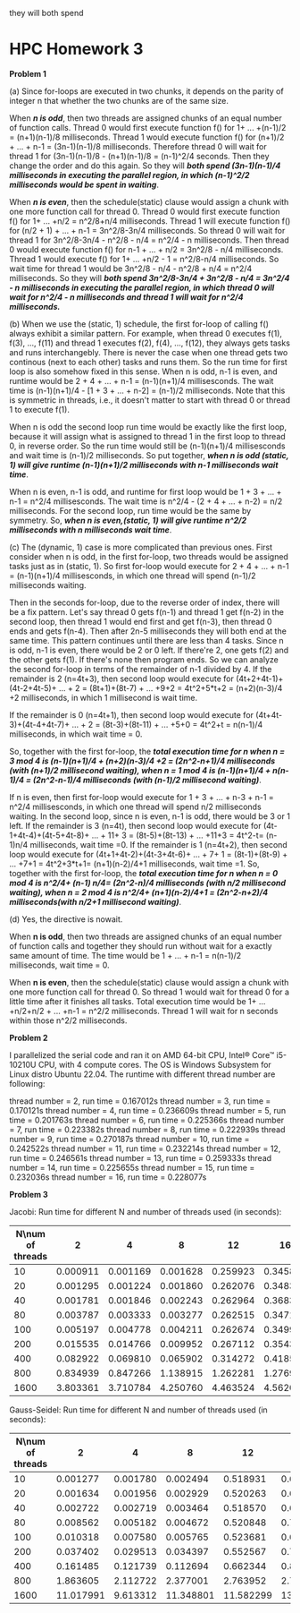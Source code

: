 they will both spend

# HPC Homework 3

**Problem 1**

(a) Since for-loops are executed in two chunks, it depends on the parity of integer n that whether the two chunks are of the same size.

When ***n is odd***, then two threads are assigned chunks of an equal number of function calls. Thread 0 would first execute function f() for  1+ ... +(n-1)/2  = (n+1)(n-1)/8 milliseconds. Thread 1 would execute function f() for (n+1)/2 + ... + n-1 = (3n-1)(n-1)/8 milliseconds. Therefore thread 0 will wait for thread 1 for (3n-1)(n-1)/8 - (n+1)(n-1)/8 = (n-1)^2/4 seconds. Then they change the order and do this again. So they will ***both spend (3n-1)(n-1)/4 milliseconds in executing the parallel region, in which (n-1)^2/2** **milliseconds would be spent in waiting***.

When ***n is even***, then the schedule(static) clause would assign a chunk with one more function call for thread 0. Thread 0 would first execute function f() for  1+ ... +n/2  = n^2/8+n/4 milliseconds. Thread 1 will execute function f() for  (n/2 + 1) + ... + n-1  = 3n^2/8-3n/4 milliseconds. So thread 0 will wait for thread 1 for 3n^2/8-3n/4 - n^2/8 - n/4 = n^2/4 - n milliseconds. Then thread 0 would execute function f() for n-1 + ... + n/2 = 3n^2/8 - n/4 milliseconds. Thread 1 would execute f() for 1+ ... +n/2 - 1 = n^2/8-n/4 milliseconds. So wait time for thread 1 would be 3n^2/8 - n/4 - n^2/8 + n/4 = n^2/4 milliseconds. So they will ***both spend 3n^2/8-3n/4 + 3n^2/8 - n/4 = 3n^2/4 - n milliseconds in executing the parallel region, in which thread 0 will wait for n^2/4 - n milliseconds and thread 1 will wait for n^2/4 milliseconds.***

(b) When we use the (static, 1) schedule, the first for-loop of calling f() always exhibit a similar pattern. For example, when thread 0 executes f(1), f(3), ..., f(11) and thread 1 executes f(2), f(4), ..., f(12), they always gets tasks and runs interchangebly. There is never the case when one thread gets two continous (next to each other) tasks and runs them. So the run time for first loop is also somehow fixed in this sense. When n is odd, n-1 is even, and runtime would be 2 + 4 + ... + n-1 = (n-1)(n+1)/4 millisesconds. The wait time is (n-1)(n+1)/4  - [1 + 3 + ... + n-2] = (n-1)/2 milliseconds. Note that this is symmetric in threads, i.e., it doesn't matter to start with thread 0 or thread 1 to execute f(1).

When n is odd the second loop run time would be exactly like the first loop, because it will assign what is assigned to thread 1 in the first loop to thread 0, in reverse order. So the run time would still be (n-1)(n+1)/4 millisesconds and wait time is (n-1)/2 milliseconds. So put together, ***when n is odd (static, 1) will give runtime (n-1)(n+1)/2 milliseconds with n-1 milliseconds wait time***.

When n is even, n-1 is odd, and runtime for first loop would be 1 + 3 + ... + n-1 = n^2/4 millisesconds. The wait time is n^2/4  - (2 + 4 + ... + n-2) = n/2 milliseconds. For the second loop, run time would be the same by symmetry. So, ***when n is even,(static, 1) will give runtime n^2/2 milliseconds with n milliseconds wait time***.

(c) The (dynamic, 1) case is more complicated than previous ones. First consider when n is odd, in the first for-loop, two threads would be assigned tasks just as in (static, 1). So first for-loop would execute for 2 + 4 + ... + n-1 = (n-1)(n+1)/4 millisesconds, in which one thread will spend (n-1)/2 milliseconds waiting. 

Then in the seconds for-loop, due to the reverse order of index, there will be a fix pattern. Let's say thread 0 gets f(n-1) and thread 1 get f(n-2) in the second loop, then thread 1 would end first and get f(n-3), then thread 0 ends and gets f(n-4). Then after 2n-5 milliseconds they will both end at the same time. This pattern continues until there are less than 4 tasks. Since n is odd, n-1 is even, there would be 2 or 0 left. If there're 2, one gets f(2) and the other gets f(1). If there's none then program ends. So we can analyze the second for-loop in terms of the remainder of n-1 divided by 4. If the remainder is 2 (n=4t+3), then second loop would execute for (4t+2+4t-1)+(4t-2+4t-5)+ ... + 2 = (8t+1)+(8t-7) + ... +9+2 = 4t^2+5*t+2 = (n+2)(n-3)/4 +2 milliseconds, in which 1 millisecond is wait time.

If the remainder is 0 (n=4t+1), then second loop would execute for (4t+4t-3)+(4t-4+4t-7)+ ... + 2 = (8t-3)+(8t-11) + ... +5+0 = 4t^2+t = n(n-1)/4 milliseconds, in which wait time = 0.

So, together with the first for-loop, the ***total execution time for n when n = 3 mod 4 is (n-1)(n+1)/4 + (n+2)(n-3)/4 +2 = (2n^2-n+1)/4 milliseconds (with (n+1)/2 millisecond waiting), when n = 1 mod 4 is (n-1)(n+1)/4 + n(n-1)/4 = (2n^2-n-1)/4 milliseconds (with (n-1)/2 millisecond waiting)***.

If n is even, then first for-loop would execute for 1 + 3 + ... + n-3 + n-1 = n^2/4 millisesconds, in which one thread will spend n/2 milliseconds waiting. In the second loop, since n is even, n-1 is odd, there would be 3 or 1 left. If the remainder is 3 (n=4t), then second loop would execute for (4t-1+4t-4)+(4t-5+4t-8)+ ... + 11+ 3 = (8t-5)+(8t-13) + ... +11+3 = 4t^2-t= (n-1)n/4 milliseconds, wait time =0. If the remainder is 1 (n=4t+2), then second loop would execute for (4t+1+4t-2)+(4t-3+4t-6)+ ... + 7+ 1 = (8t-1)+(8t-9) + ... +7+1 = 4t^2+3*t+1= (n+1)(n-2)/4+1 milliseconds, wait time =1. So, together with the first for-loop, the ***total execution time for n when n = 0 mod 4 is n^2/4+ (n-1) n/4= (2n^2-n)/4 milliseconds (with n/2 millisecond waiting), when n = 2 mod 4 is n^2/4+ (n+1)(n-2)/4+1 =  (2n^2-n+2)/4 milliseconds(with n/2+1 millisecond waiting)***.

(d) Yes, the directive is nowait.

When **n is odd**, then two threads are assigned chunks of an equal number of function calls and together they should run without wait for a exactly same amount of time. The time would be 1 + ... + n-1 = n(n-1)/2 milliseconds, wait time = 0.

When **n is even**, then the schedule(static) clause would assign a chunk with one more function call for thread 0. So thread 1 would wait for thread 0 for a little time after it finishes all tasks. Total execution time would be 1+ ... +n/2+n/2 + ... +n-1 = n^2/2 milliseconds. Thread 1 will wait for n seconds within those n^2/2 milliseconds.

**Problem 2**

I parallelized the serial code and ran it on AMD 64-bit CPU, Intel® Core™ i5-10210U CPU, with 4 compute cores. The OS is Windows Subsystem for Linux distro Ubuntu 22.04. The runtime with different thread number are following:

thread number = 2, run time = 0.167012s
thread number = 3, run time = 0.170121s
thread number = 4, run time = 0.236609s
thread number = 5, run time = 0.201763s
thread number = 6, run time = 0.225366s
thread number = 7, run time = 0.223382s
thread number = 8, run time = 0.222939s
thread number = 9, run time = 0.270187s
thread number = 10, run time = 0.242522s
thread number = 11, run time = 0.232214s
thread number = 12, run time = 0.246561s
thread number = 13, run time = 0.259333s
thread number = 14, run time = 0.225655s
thread number = 15, run time = 0.232036s
thread number = 16, run time = 0.228077s


**Problem 3**

Jacobi: Run time for different N and number of threads used (in seconds):

| N\num of threads | 2        | 4        | 8        | 12       | 16       | 32       |
| ---------------- | -------- | -------- | -------- | -------- | -------- | -------- |
| 10               | 0.000911 | 0.001169 | 0.001628 | 0.259923 | 0.345807 | 0.704130 |
| 20               | 0.001295 | 0.001224 | 0.001860 | 0.262076 | 0.348330 | 0.688536 |
| 40               | 0.001781 | 0.001846 | 0.002243 | 0.262964 | 0.368311 | 0.694200 |
| 80               | 0.003787 | 0.003333 | 0.003277 | 0.262515 | 0.347103 | 0.689056 |
| 100              | 0.005197 | 0.004778 | 0.004211 | 0.262674 | 0.349931 | 0.688023 |
| 200              | 0.015535 | 0.014766 | 0.009952 | 0.267112 | 0.354343 | 0.696541 |
| 400              | 0.082922 | 0.069810 | 0.065902 | 0.314272 | 0.418587 | 0.722531 |
| 800              | 0.834939 | 0.847266 | 1.138915 | 1.262281 | 1.276995 | 1.401142 |
| 1600             | 3.803361 | 3.710784 | 4.250760 | 4.463524 | 4.562097 | 4.915007 |

Gauss-Seidel: Run time for different N and number of threads used (in seconds):


| N\num of threads | 2         | 4        | 8         | 12        | 16        | 32        |
| ---------------- | --------- | -------- | --------- | --------- | --------- | --------- |
| 10               | 0.001277  | 0.001780 | 0.002494  | 0.518931  | 0.692328  | 1.411206  |
| 20               | 0.001634  | 0.001956 | 0.002929  | 0.520263  | 0.693911  | 1.389902  |
| 40               | 0.002722  | 0.002719 | 0.003464  | 0.518570  | 0.692076  | 1.412739  |
| 80               | 0.008562  | 0.005182 | 0.004672  | 0.520848  | 0.701445  | 1.388122  |
| 100              | 0.010318  | 0.007580 | 0.005765  | 0.523681  | 0.699641  | 1.391739  |
| 200              | 0.037402  | 0.029513 | 0.034397  | 0.552567  | 0.709858  | 1.401142  |
| 400              | 0.161485  | 0.121739 | 0.112694  | 0.662344  | 0.818592  | 1.498015  |
| 800              | 1.863605  | 2.112722 | 2.377001  | 2.763952  | 2.773475  | 3.123177  |
| 1600             | 11.017991 | 9.613312 | 11.348801 | 11.582299 | 13.246994 | 11.666601 |
